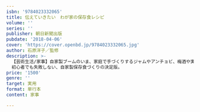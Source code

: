 ```yaml
---
isbn: '9784023332065'
title: 伝えていきたい　わが家の保存食レシピ
volume: ''
series: ''
publisher: 朝日新聞出版
pubdate: '2018-04-06'
cover: 'https://cover.openbd.jp/9784023332065.jpg'
author: 石原洋子／監修
description: >-
  【芸術生活/家事】自家製ブームのいま、家庭で手づくりするジャムやアンチョビ、梅酒や実山椒、佃煮など、春夏秋冬の保存食を紹介。味噌やぬか漬け、キムチなど人気の発酵食品もきちんと収録。
  初心者でも失敗しない、自家製保存食づくりの決定版。
price: '1500'
genre: ''
target: 実用
format: 単行本
content: 家事

---
```

